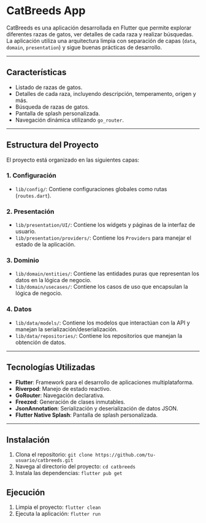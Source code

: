 # CatBreeds App

CatBreeds es una aplicación desarrollada en Flutter que permite explorar diferentes razas de gatos, ver detalles de cada raza y realizar búsquedas. La aplicación utiliza una arquitectura limpia con separación de capas (`data`, `domain`, `presentation`) y sigue buenas prácticas de desarrollo.

---

## **Características**
- Listado de razas de gatos.
- Detalles de cada raza, incluyendo descripción, temperamento, origen y más.
- Búsqueda de razas de gatos.
- Pantalla de splash personalizada.
- Navegación dinámica utilizando `go_router`.

---

## **Estructura del Proyecto**
El proyecto está organizado en las siguientes capas:

### **1. Configuración**
- `lib/config/`: Contiene configuraciones globales como rutas (`routes.dart`).

### **2. Presentación**
- `lib/presentation/UI/`: Contiene los widgets y páginas de la interfaz de usuario.
- `lib/presentation/providers/`: Contiene los `Providers` para manejar el estado de la aplicación.

### **3. Dominio**
- `lib/domain/entities/`: Contiene las entidades puras que representan los datos en la lógica de negocio.
- `lib/domain/usecases/`: Contiene los casos de uso que encapsulan la lógica de negocio.

### **4. Datos**
- `lib/data/models/`: Contiene los modelos que interactúan con la API y manejan la serialización/deserialización.
- `lib/data/repositories/`: Contiene los repositorios que manejan la obtención de datos.

---

## **Tecnologías Utilizadas**
- **Flutter**: Framework para el desarrollo de aplicaciones multiplataforma.
- **Riverpod**: Manejo de estado reactivo.
- **GoRouter**: Navegación declarativa.
- **Freezed**: Generación de clases inmutables.
- **JsonAnnotation**: Serialización y deserialización de datos JSON.
- **Flutter Native Splash**: Pantalla de splash personalizada.

---

## **Instalación**
1. Clona el repositorio: `git clone https://github.com/tu-usuario/catbreeds.git`
2. Navega al directorio del proyecto: `cd catbreeds`
3. Instala las dependencias: `flutter pub get`

## **Ejecución**
1. Limpia el proyecto: `flutter clean`
2. Ejecuta la aplicación: `flutter run`